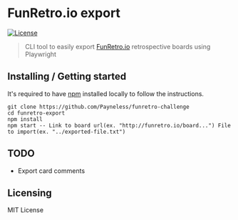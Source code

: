 # FunRetro.io export

[![License][license-badge]][license-url]

> CLI tool to easily export [FunRetro.io](https://funretro.io/) retrospective boards using Playwright

## Installing / Getting started

It's required to have [npm](https://www.npmjs.com/get-npm) installed locally to follow the instructions.

```shell
git clone https://github.com/Payneless/funretro-challenge
cd funretro-export
npm install
npm start -- Link to board url(ex. "http://funretro.io/board...") File to import(ex. "../exported-file.txt")
```

## TODO

- Export card comments

## Licensing

MIT License

[license-badge]: https://img.shields.io/github/license/robertoachar/docker-express-mongodb.svg
[license-url]: https://opensource.org/licenses/MIT
